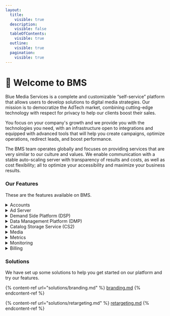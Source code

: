 ```yaml
---
layout:
  title:
    visible: true
  description:
    visible: false
  tableOfContents:
    visible: true
  outline:
    visible: true
  pagination:
    visible: true
---
```


# 👋 Welcome to BMS

Blue Media Services is a complete and customizable “self-service” platform that allows users to develop solutions to digital media strategies. Our mission is to democratize the AdTech market, combining cutting-edge technology with respect for privacy to help our clients boost their sales.

You focus on your company's growth and we provide you with the technologies you need, with an infrastructure open to integrations and equipped with advanced tools that will help you create campaigns, optimize operations, redirect leads, and boost performance.

The BMS team operates globally and focuses on providing services that are very similar to our culture and values. We enable communication with a stable auto-scaling server with transparency of results and costs, as well as cost flexibility; all to optimize your accessibility and maximize your business results.

### Our Features

These are the features available on BMS.

<details>

<summary>Accounts</summary>

[Overview](product-documentation/accounts/)

</details>

<details>

<summary>Ad Server</summary>

[Overview](product-documentation/ad-server/)

[Creatives](product-documentation/ad-serving/creatives.md)

[Creative Groups](product-documentation/ad-serving/creative-groups.md)

[Creative Metrics](product-documentation/ad-server/creatives-metrics.md)

[Ads](product-documentation/ad-server/ads/)

[Ads Metrics](product-documentation/ad-server/ads/ads-metrics.md)

[Ad Exchange Review](product-documentation/ad-server/ads/ad-exchange-review.md)

[Creative Builder](product-documentation/ad-server/creative-builder/)

[Blueprints](product-documentation/ad-serving/creative-builder/blueprints.md)

[Builds](product-documentation/ad-server/creative-builder/builds.md)

[Ad Serving Billing](product-documentation/ad-server/ad-serving-billing.md)

</details>

<details>

<summary>Demand Side Platform (DSP)</summary>

[Overview](product-documentation/demand-side-platform-dsp/)

[Managing Campaigns](product-documentation/demand-side-platform-dsp/campaigns.md)

[Managing Budgets](product-documentation/demand-side-platform-dsp/budgets.md)

[Managing Targets](product-documentation/demand-side-platform-dsp/targets.md)

[Managing Ads](product-documentation/demand-side-platform-dsp/managing-ads.md)

[DSP Metrics](product-documentation/demand-side-platform-dsp/metrics.md)

[Real Time Tab](product-documentation/demand-side-platform-dsp/real-time-tab.md)

[Campaign Billing](product-documentation/demand-side-platform-dsp/campaign-billing.md)

</details>

<details>

<summary>Data Management Platform (DMP)</summary>

[Overview](product-documentation/data-management-platform-dmp/)

[Cookie Pools](product-documentation/data-management-platform-dmp/cookie-pools.md)

[Cookie Pools Metrics](product-documentation/data-management-platform-dmp/dmp-metrics/cookie-pools-metrics.md)

[Trackers](product-documentation/data-management-platform-dmp/trackers.md)

[Trackers Metrics](product-documentation/data-management-platform-dmp/dmp-metrics/trackers-metrics.md)

</details>

<details>

<summary>Catalog Storage Service (CS2)</summary>

[Overview](product-documentation/catalog-storage-service-cs2/)

[Catalogs](product-documentation/catalog-storage-service-cs2/catalogs.md)

[Products](product-documentation/catalog-storage-service-cs2/products.md)

[Products Metrics](product-documentation/catalog-storage-service-cs2/cs2-metrics/products-metrics.md)

[Import Channels](product-documentation/catalog-storage-service-cs2/import-channels.md)

[Import Channels Metrics](product-documentation/catalog-storage-service-cs2/cs2-metrics/import-channels-metrics.md)

[Recommendation Models](product-documentation/catalog-storage-service-cs2/recommendation-models.md)

[Recommendation Models Metrics](product-documentation/catalog-storage-service-cs2/cs2-metrics/recommendation-models-metrics.md)

</details>

<details>

<summary>Media</summary>

[Overview](product-documentation/media/)

[Media Metrics](product-documentation/media/media-metrics.md)

</details>

<details>

<summary>Metrics</summary>

[Overview](product-documentation/metrics.md)

</details>

<details>

<summary>Monitoring</summary>

[Overview](product-documentation/monitoring/)

[Event Stores](product-documentation/monitoring/event-stores.md)

[Event Stores Metrics](product-documentation/monitoring/monitoring-metrics/event-stores-metrics.md)

[Event Pipes](product-documentation/monitoring/event-pipes.md)

[Event Pipes Metrics](product-documentation/monitoring/monitoring-metrics/event-pipes-metrics.md)

[Monitoring Billing](product-documentation/monitoring/monitoring-billing.md)

</details>

<details>

<summary>Billing</summary>

[Overview](product-documentation/billing.md)

</details>

### Solutions

We have set up some solutions to help you get started on our platform and try our features.

{% content-ref url="solutions/branding.md" %}
[branding.md](solutions/branding.md)
{% endcontent-ref %}

{% content-ref url="solutions/retargeting.md" %}
[retargeting.md](solutions/retargeting.md)
{% endcontent-ref %}


